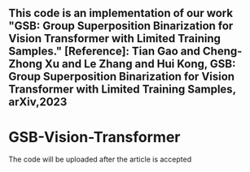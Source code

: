 This code is an implementation of our work "GSB: Group Superposition Binarization for Vision Transformer with Limited Training Samples."
[Reference]: Tian Gao and Cheng-Zhong Xu and Le Zhang and Hui Kong, GSB: Group Superposition Binarization for Vision Transformer with Limited Training Samples, arXiv,2023
----------------------------------------------------------------------------------------------------------------------------------------------------------
# GSB-Vision-Transformer
The code will be uploaded after the article is accepted
